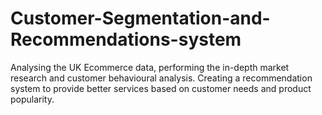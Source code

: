 # Customer-Segmentation-and-Recommendations-system
Analysing the UK Ecommerce data, performing the in-depth market research and customer behavioural analysis. Creating a recommendation system to provide better services based on customer needs and product popularity.
